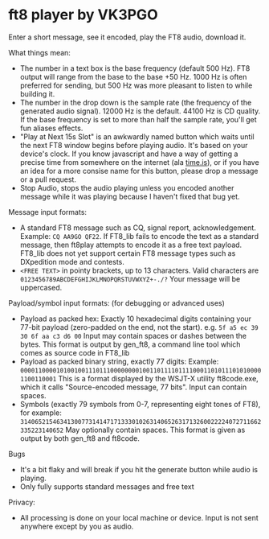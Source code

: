 # ft8 player by VK3PGO

Enter a short message, see it encoded, play the FT8 audio, download it.

What things mean:
- The number in a text box is the base frequency (default 500 Hz). FT8 output will range from the base to the base +50 Hz. 1000 Hz is often preferred for sending, but 500 Hz was more pleasant to listen to while building it.
- The number in the drop down is the sample rate (the frequency of the generated audio signal). 12000 Hz is the default. 44100 Hz is CD quality. If the base frequency is set to more than half the sample rate, you'll get fun aliases effects.
- "Play at Next 15s Slot" is an awkwardly named button which waits until the next FT8 window begins before playing audio. It's based on your device's clock. If you know javascript and have a way of getting a precise time from somewhere on the internet (ala [time.is](https://time.is/)), or if you have an idea for a more consise name for this button, please drop a message or a pull request.
- Stop Audio, stops the audio playing unless you encoded another message while it was playing because I haven't fixed that bug yet.

Message input formats:
- A standard FT8 message such as CQ, signal report, acknowledgement. Example: `CQ AA9GO QF22`. If FT8_lib fails to encode the text as a standard message, then ft8play attempts to encode it as a free text payload. FT8_lib does not yet support certain FT8 message types such as DXpedition mode and contests.
- `<FREE TEXT>` in pointy brackets, up to 13 characters. Valid characters are ` 0123456789ABCDEFGHIJKLMNOPQRSTUVWXYZ+-./?` Your message will be uppercased.

Payload/symbol input formats: (for debugging or advanced uses)
- Payload as packed hex: Exactly 10 hexadecimal digits containing your 77-bit payload (zero-padded on the end, not the start). e.g. `5f a5 ec 39 30 6f aa c3 d6 00` Input may contain spaces or dashes between the bytes. This format is output by gen_ft8, a command line tool which comes as source code in FT8_lib
- Payload as packed binary string, exactly 77 digits: Example: `00001100001010010011101110000000010011011110111100011010111010100001100110001` This is a format displayed by the WSJT-X utility ft8code.exe, which it calls "Source-encoded message, 77 bits". Input can contain spaces.
- Symbols (exactly 79 symbols from 0-7, representing eight tones of FT8), for example: `3140652154634130077314147171333010263140652631713260022224072711662335223140652` May optionally contain spaces. This format is given as output by both gen_ft8 and ft8code.

Bugs
- It's a bit flaky and will break if you hit the generate button while audio is playing.
- Only fully supports standard messages and free text

Privacy:
- All processing is done on your local machine or device. Input is not sent anywhere except by you as audio.
